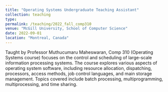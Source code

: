 ```yaml
---
title: "Operating Systems Undergraduate Teaching Assistant"
collection: teaching
type:
permalink: /teaching/2022_fall_comp310
venue: "McGill University, School of Computer Science"
date: 2022-09-01
location: "Montreal, Canada"
---
```


Taught by Professor Muthucumaru Maheswaran, Comp 310 (Operating Systems course) focuses on the control and scheduling of large-scale information processing systems. The course explores various aspects of operating system software, including resource allocation, dispatching, processors, access methods, job control languages, and main storage management. Topics covered include batch processing, multiprogramming, multiprocessing, and time sharing.